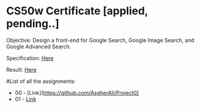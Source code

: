 <h1>CS50w Certificate [applied, pending..]</h1>

Objective: Design a front-end for Google Search, Google Image Search, and Google Advanced Search.

Specification: [Here](https://cs50.harvard.edu/web/2020/projects/0/search/)

Result: [Here](https://asgherali.github.io/Project0/)


#List of all the assignments:
- 00 - [Link](https://github.com/AsgherAli/Project0]
- 01 - [Link](https://github.com/AsgherAli/Project1)
